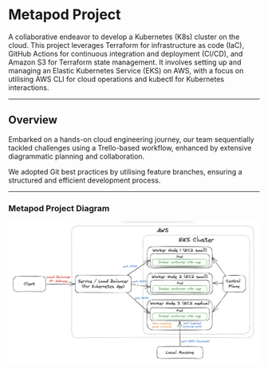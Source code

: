 # Metapod Project

A collaborative endeavor to develop a Kubernetes (K8s) cluster on the cloud. This project leverages Terraform for infrastructure as code (IaC), GitHub Actions for continuous integration and deployment (CI/CD), and Amazon S3 for Terraform state management. It involves setting up and managing an Elastic Kubernetes Service (EKS) on AWS, with a focus on utilising AWS CLI for cloud operations and kubectl for Kubernetes interactions.

---

## Overview

Embarked on a hands-on cloud engineering journey, our team sequentially tackled challenges using a Trello-based workflow, enhanced by extensive diagrammatic planning and collaboration. 

We adopted Git best practices by utilising feature branches, ensuring a structured and efficient development process.

---

### Metapod Project Diagram

![Diagram](https://github.com/Zhagi/Metapod_Project/blob/main/Metapod%20Project%20Diagram..png?raw=true)





